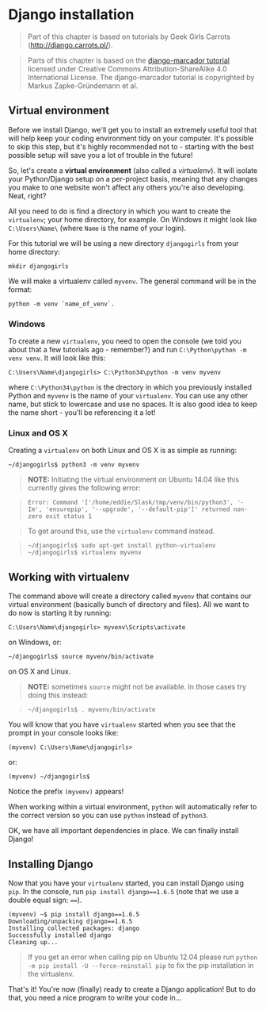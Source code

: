 # Django installation

> Part of this chapter is based on tutorials by Geek Girls Carrots (http://django.carrots.pl/).

> Parts of this chapter is based on the [django-marcador
tutorial](http://django-marcador.keimlink.de/) licensed under Creative Commons
Attribution-ShareAlike 4.0 International License. The django-marcador tutorial
is copyrighted by Markus Zapke-Gründemann et al.


## Virtual environment

Before we install Django, we'll get you to install an extremely useful tool that will help keep your coding environment tidy on your computer. It's possible to skip this step, but it's highly recommended not to - starting with the best possible setup will save you a lot of trouble in the future!

So, let's create a **virtual environment** (also called a *virtualenv*). It will isolate your Python/Django setup on a per-project basis, meaning that any changes you make to one website won't affect any others you're also developing. Neat, right?

All you need to do is find a directory in which you want to create the `virtualenv`; your home directory, for example. On Windows it might look like `C:\Users\Name\` (where `Name` is the name of your login).

For this tutorial we will be using a new directory `djangogirls` from your home directory:

    mkdir djangogirls

We will make a virtualenv called `myvenv`. The general command will be in the format:

    python -m venv `name_of_venv`.

### Windows

To create a new `virtualenv`, you need to open the console (we told you about that a few tutorials ago - remember?) and run `C:\Python\python -m venv venv`. It will look like this:

    C:\Users\Name\djangogirls> C:\Python34\python -m venv myvenv

where `C:\Python34\python` is the drectory in which you previously installed Python and `myvenv` is the name of your `virtualenv`. You can use any other name, but stick to lowercase and use no spaces. It is also good idea to keep the name short - you'll be referencing it a lot!

### Linux and OS X

Creating a `virtualenv` on both Linux and OS X is as simple as running:

    ~/djangogirls$ python3 -m venv myvenv


> __NOTE:__ Initiating the virtual environment on Ubuntu 14.04 like this currently gives the following error:

>     Error: Command '['/home/eddie/Slask/tmp/venv/bin/python3', '-Im', 'ensurepip', '--upgrade', '--default-pip']' returned non-zero exit status 1

> To get around this, use the `virtualenv` command instead.

>     ~/djangogirls$ sudo apt-get install python-virtualenv
>     ~/djangogirls$ virtualenv myvenv


## Working with virtualenv

The command above will create a directory called `myvenv` that contains our virtual environment (basically bunch of directory and files). All we want to do now is starting it by running:

    C:\Users\Name\djangogirls> myvenv\Scripts\activate

on Windows, or:

    ~/djangogirls$ source myvenv/bin/activate

on OS X and Linux.

> __NOTE:__ sometimes `source` might not be available. In those cases try doing this instead:

>     ~/djangogirls$ . myvenv/bin/activate



You will know that you have `virtualenv` started when you see that the prompt in your console looks like:

    (myvenv) C:\Users\Name\djangogirls>

or:

    (myvenv) ~/djangogirls$

Notice the prefix `(myvenv)` appears!

When working within a virtual environment, `python` will automatically refer to the correct version so you can use `python` instead of `python3`.

OK, we have all important dependencies in place. We can finally install Django!

## Installing Django

Now that you have your `virtualenv` started, you can install Django using `pip`. In the console, run `pip install django==1.6.5` (note that we use a double equal sign: `==`).

    (myvenv) ~$ pip install django==1.6.5
    Downloading/unpacking django==1.6.5
    Installing collected packages: django
    Successfully installed django
    Cleaning up...

> If you get an error when calling pip on Ubuntu 12.04 please run `python -m pip install -U --force-reinstall pip` to fix the pip installation in the virtualenv.

That's it! You're now (finally) ready to create a Django application! But to do that, you need a nice program to write your code in...
